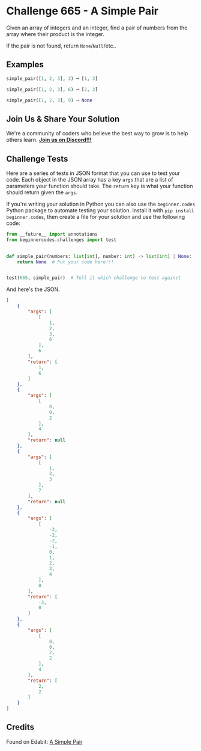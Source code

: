 # Challenge 665 - A Simple Pair

Given an array of integers and an integer, find a pair of numbers from the array where their product is the integer.

If the pair is not found, return `None`/`Null`/etc..

## Examples
```python
simple_pair([1, 2, 3], 3) ➞ [1, 3]

simple_pair([1, 2, 3], 6) ➞ [2, 3]

simple_pair([1, 2, 3], 9) ➞ None
```
## Join Us & Share Your Solution

We're a community of coders who believe the best way to grow is to help others learn. **[Join us on Discord!!!](https://discord.gg/sfHykntuGy)**

## Challenge Tests

Here are a series of tests in JSON format that you can use to test your code. Each object in the JSON array has a key `args` that are a list of parameters your function should take. The `return` key is what your function should return given the `args`. 

If you're writing your solution in Python you can also use the `beginner.codes` Python package to automate testing your solution. Install it with `pip install beginner.codes`, then create a file for your solution and use the following code:
```python
from __future__ import annotations
from beginnercodes.challenges import test

    
def simple_pair(numbers: list[int], number: int) -> list[int] | None:
    return None  # Put your code here!!!


test(665, simple_pair)  # Tell it which challenge to test against
```
And here's the JSON.
```json
[
    {
        "args": [
            [
                1,
                2,
                3,
                6
            ],
            6
        ],
        "return": [
            1,
            6
        ]
    },
    {
        "args": [
            [
                0,
                0,
                2
            ],
            4
        ],
        "return": null
    },
    {
        "args": [
            [
                1,
                2,
                3
            ],
            7
        ],
        "return": null
    },
    {
        "args": [
            [
                -3,
                -2,
                -2,
                -1,
                0,
                1,
                2,
                3,
                4
            ],
            0
        ],
        "return": [
            -3,
            0
        ]
    },
    {
        "args": [
            [
                0,
                0,
                2,
                2
            ],
            4
        ],
        "return": [
            2,
            2
        ]
    }
]
```
## Credits

Found on Edabit: [A Simple Pair](https://edabit.com/challenge/PGqy3SRaobbtFfspW)
